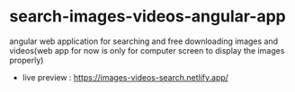 # search-images-videos-angular-app

angular web application for searching and free downloading images and videos(web app for now is only for computer screen to display the images properly)

- live preview : https://images-videos-search.netlify.app/
